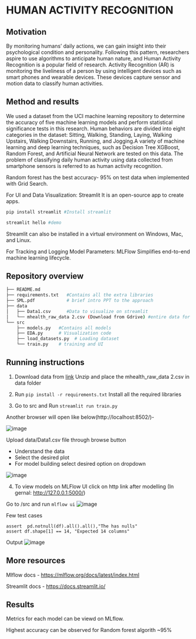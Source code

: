 # HUMAN ACTIVITY RECOGNITION

## Motivation

By monitoring humans’ daily actions, we can gain insight into their psychological condition and personality. Following this pattern, researchers aspire to use algorithms to anticipate human nature, and Human Activity Recognition is a popular field of research. Activity Recognition (AR) is monitoring the liveliness of a person by using intelligent devices such as smart phones and wearable devices. These devices capture sensor and motion data to classify human activities.


## Method and results

We used a dataset from the UCI machine learning repository to determine the accuracy of five machine learning models and perform statistical significance tests in this research. Human behaviors are divided into eight categories in the dataset: Sitting, Walking, Standing, Laying, Walking Upstairs, Walking Downstairs, Running, and Jogging.A variety of machine learning and deep learning techniques, such as Decision Tree XGBoost, Random Forest, and Artificial Neural Network are tested on this data. The problem of classifying daily human activity using data collected from smartphone sensors is referred to as human activity recognition.

Random forest has the best accuracy- 95% on test data when implemented with Grid Search.

For UI and Data Visualization: Streamlit
It is an open-source app to create apps.

``` bash
pip install streamlit #Install streamlit

streamlit hello #demo
```
Streamlit can also be installed in a virtual environment on Windows, Mac, and Linux.

For Tracking and Logging Model Parameters: MLFlow
Simplifies end-to-end machine learning lifecycle.
 


## Repository overview
```bash
├── README.md         
├── requirements.txt   #Contains all the extra libraries
├── SML.pdf            # brief intro PPT to the approach
├── data
│   ├── Data1.csv      #Data to visualize on streamlit     
│   └── mhealth_raw_data 2.csv (Download from Gdrive) #entire data for training
└── src
    ├── models.py   #Contains all models
    ├── EDA.py      # Visualization code
    ├── load_datasets.py  # Loading dataset
    └── train.py    # training and UI 
 ```

## Running instructions

1) Download data from  [link](https://drive.google.com/file/d/14RkZYl9BdzFaOpZimL9FPRpIrWGEsbMY/view?usp=sharing)
Unzip and place the mhealth_raw_data 2.csv in data folder

2) Run ``` pip install -r requirements.txt ```
Install all the required libraries 

3) Go to src and Run ``` streamlit run train.py ```

Another browser will open like below(http://localhost:8502/)-

![image](https://user-images.githubusercontent.com/29593466/146152018-9d2254e3-00d3-49a0-bf75-90f46677ae1e.png)

Upload data/Data1.csv file through browse button
- Understand the data 
- Select the desired plot
- For model building select desired option on dropdown

![image](https://user-images.githubusercontent.com/29593466/146152041-5e1104c2-22fe-4c0f-b8ad-3a7eaad9c5b8.png)


4) To view models on MLFlow UI click on http link after modelling (In gernal: http://127.0.0.1:5000/)

Go to /src and run ``` mlflow ui ```
![image](https://user-images.githubusercontent.com/29593466/146152075-947ad203-5245-4af8-bc20-e62504c58114.png)
 
Few test cases
 ``` assert(len(df)!=0),"file not selected" 
assert  pd.notnull(df).all().all(),"The has nulls"
assert df.shape[1] == 14, "Expected 14 columns" 
``` 
Output ![image](https://user-images.githubusercontent.com/29593466/146166968-0552f620-38da-49ec-b7ba-8f64a6feaaff.png)


## More resources

Mlflow docs - https://mlflow.org/docs/latest/index.html

Streamlit docs - https://docs.streamlit.io/

## Results 
Metrics for each model can be viewd on MLflow. 

Highest accuracy can be observed for Random forest algorith ~95%

